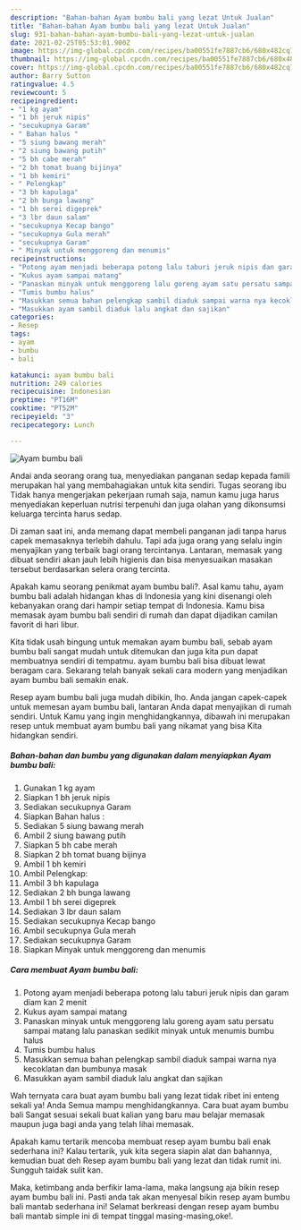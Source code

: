 ```yaml
---
description: "Bahan-bahan Ayam bumbu bali yang lezat Untuk Jualan"
title: "Bahan-bahan Ayam bumbu bali yang lezat Untuk Jualan"
slug: 931-bahan-bahan-ayam-bumbu-bali-yang-lezat-untuk-jualan
date: 2021-02-25T05:53:01.900Z
image: https://img-global.cpcdn.com/recipes/ba00551fe7887cb6/680x482cq70/ayam-bumbu-bali-foto-resep-utama.jpg
thumbnail: https://img-global.cpcdn.com/recipes/ba00551fe7887cb6/680x482cq70/ayam-bumbu-bali-foto-resep-utama.jpg
cover: https://img-global.cpcdn.com/recipes/ba00551fe7887cb6/680x482cq70/ayam-bumbu-bali-foto-resep-utama.jpg
author: Barry Sutton
ratingvalue: 4.5
reviewcount: 5
recipeingredient:
- "1 kg ayam"
- "1 bh jeruk nipis"
- "secukupnya Garam"
- " Bahan halus "
- "5 siung bawang merah"
- "2 siung bawang putih"
- "5 bh cabe merah"
- "2 bh tomat buang bijinya"
- "1 bh kemiri"
- " Pelengkap"
- "3 bh kapulaga"
- "2 bh bunga lawang"
- "1 bh serei digeprek"
- "3 lbr daun salam"
- "secukupnya Kecap bango"
- "secukupnya Gula merah"
- "secukupnya Garam"
- " Minyak untuk menggoreng dan menumis"
recipeinstructions:
- "Potong ayam menjadi beberapa potong lalu taburi jeruk nipis dan garam diam kan 2 menit"
- "Kukus ayam sampai matang"
- "Panaskan minyak untuk menggoreng lalu goreng ayam satu persatu sampai matang lalu panaskan sedikit minyak untuk menumis bumbu halus"
- "Tumis bumbu halus"
- "Masukkan semua bahan pelengkap sambil diaduk sampai warna nya kecoklatan dan bumbunya masak"
- "Masukkan ayam sambil diaduk lalu angkat dan sajikan"
categories:
- Resep
tags:
- ayam
- bumbu
- bali

katakunci: ayam bumbu bali 
nutrition: 249 calories
recipecuisine: Indonesian
preptime: "PT16M"
cooktime: "PT52M"
recipeyield: "3"
recipecategory: Lunch

---
```



![Ayam bumbu bali](https://img-global.cpcdn.com/recipes/ba00551fe7887cb6/680x482cq70/ayam-bumbu-bali-foto-resep-utama.jpg)

Andai anda seorang orang tua, menyediakan panganan sedap kepada famili merupakan hal yang membahagiakan untuk kita sendiri. Tugas seorang ibu Tidak hanya mengerjakan pekerjaan rumah saja, namun kamu juga harus menyediakan keperluan nutrisi terpenuhi dan juga olahan yang dikonsumsi keluarga tercinta harus sedap.

Di zaman  saat ini, anda memang dapat membeli panganan jadi tanpa harus capek memasaknya terlebih dahulu. Tapi ada juga orang yang selalu ingin menyajikan yang terbaik bagi orang tercintanya. Lantaran, memasak yang dibuat sendiri akan jauh lebih higienis dan bisa menyesuaikan masakan tersebut berdasarkan selera orang tercinta. 



Apakah kamu seorang penikmat ayam bumbu bali?. Asal kamu tahu, ayam bumbu bali adalah hidangan khas di Indonesia yang kini disenangi oleh kebanyakan orang dari hampir setiap tempat di Indonesia. Kamu bisa memasak ayam bumbu bali sendiri di rumah dan dapat dijadikan camilan favorit di hari libur.

Kita tidak usah bingung untuk memakan ayam bumbu bali, sebab ayam bumbu bali sangat mudah untuk ditemukan dan juga kita pun dapat membuatnya sendiri di tempatmu. ayam bumbu bali bisa dibuat lewat beragam cara. Sekarang telah banyak sekali cara modern yang menjadikan ayam bumbu bali semakin enak.

Resep ayam bumbu bali juga mudah dibikin, lho. Anda jangan capek-capek untuk memesan ayam bumbu bali, lantaran Anda dapat menyajikan di rumah sendiri. Untuk Kamu yang ingin menghidangkannya, dibawah ini merupakan resep untuk membuat ayam bumbu bali yang nikamat yang bisa Kita hidangkan sendiri.

<!--inarticleads1-->

##### Bahan-bahan dan bumbu yang digunakan dalam menyiapkan Ayam bumbu bali:

1. Gunakan 1 kg ayam
1. Siapkan 1 bh jeruk nipis
1. Sediakan secukupnya Garam
1. Siapkan  Bahan halus :
1. Sediakan 5 siung bawang merah
1. Ambil 2 siung bawang putih
1. Siapkan 5 bh cabe merah
1. Siapkan 2 bh tomat buang bijinya
1. Ambil 1 bh kemiri
1. Ambil  Pelengkap:
1. Ambil 3 bh kapulaga
1. Sediakan 2 bh bunga lawang
1. Ambil 1 bh serei digeprek
1. Sediakan 3 lbr daun salam
1. Sediakan secukupnya Kecap bango
1. Ambil secukupnya Gula merah
1. Sediakan secukupnya Garam
1. Siapkan  Minyak untuk menggoreng dan menumis




<!--inarticleads2-->

##### Cara membuat Ayam bumbu bali:

1. Potong ayam menjadi beberapa potong lalu taburi jeruk nipis dan garam diam kan 2 menit
1. Kukus ayam sampai matang
1. Panaskan minyak untuk menggoreng lalu goreng ayam satu persatu sampai matang lalu panaskan sedikit minyak untuk menumis bumbu halus
1. Tumis bumbu halus
1. Masukkan semua bahan pelengkap sambil diaduk sampai warna nya kecoklatan dan bumbunya masak
1. Masukkan ayam sambil diaduk lalu angkat dan sajikan




Wah ternyata cara buat ayam bumbu bali yang lezat tidak ribet ini enteng sekali ya! Anda Semua mampu menghidangkannya. Cara buat ayam bumbu bali Sangat sesuai sekali buat kalian yang baru mau belajar memasak maupun juga bagi anda yang telah lihai memasak.

Apakah kamu tertarik mencoba membuat resep ayam bumbu bali enak sederhana ini? Kalau tertarik, yuk kita segera siapin alat dan bahannya, kemudian buat deh Resep ayam bumbu bali yang lezat dan tidak rumit ini. Sungguh taidak sulit kan. 

Maka, ketimbang anda berfikir lama-lama, maka langsung aja bikin resep ayam bumbu bali ini. Pasti anda tak akan menyesal bikin resep ayam bumbu bali mantab sederhana ini! Selamat berkreasi dengan resep ayam bumbu bali mantab simple ini di tempat tinggal masing-masing,oke!.

